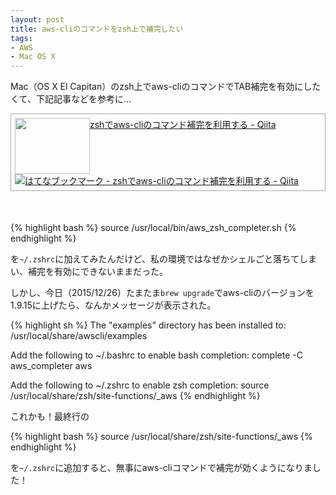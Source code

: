 ```yaml
---
layout: post
title: aws-cliのコマンドをzsh上で補完したい
tags:
- AWS
- Mac OS X
---
```


Mac（OS X El Capitan）のzsh上でaws-cliのコマンドでTAB補完を有効にしたくて、下記記事などを参考に…

<div class="sharelink" style="padding: 6px; border: 1px solid #aaaaaa;  margin: 0px 0px 50px;"><a href="http://qiita.com/ainoya/items/9f6dce896deab77a001e" title="zshでaws-cliのコマンド補完を利用する - Qiita" target="_blank"><img src="http://capture.heartrails.com/120x90/shadow?http://qiita.com/ainoya/items/9f6dce896deab77a001e" width="120" height="90" style="float: left;"></a><a href="http://qiita.com/ainoya/items/9f6dce896deab77a001e" title="zshでaws-cliのコマンド補完を利用する - Qiita" target="_blank">zshでaws-cliのコマンド補完を利用する - Qiita</a><a href="http://b.hatena.ne.jp/entry/http://qiita.com/ainoya/items/9f6dce896deab77a001e"><img src="http://b.hatena.ne.jp/entry/image/http://qiita.com/ainoya/items/9f6dce896deab77a001e" alt="はてなブックマーク - zshでaws-cliのコマンド補完を利用する - Qiita" title="はてなブックマーク - zshでaws-cliのコマンド補完を利用する - Qiita"></a><br style="clear: both;" /></div>

{% highlight bash %}
source /usr/local/bin/aws_zsh_completer.sh
{% endhighlight %}

を`~/.zshrc`に加えてみたんだけど、私の環境ではなぜかシェルごと落ちてしまい、補完を有効にできないままだった。

しかし、今日（2015/12/26）たまたま`brew upgrade`でaws-cliのバージョンを1.9.15に上げたら、なんかメッセージが表示された。

{% highlight sh %}
The "examples" directory has been installed to:
  /usr/local/share/awscli/examples

Add the following to ~/.bashrc to enable bash completion:
  complete -C aws_completer aws

Add the following to ~/.zshrc to enable zsh completion:
  source /usr/local/share/zsh/site-functions/_aws
{% endhighlight %}

これかも！最終行の

{% highlight bash %}
source /usr/local/share/zsh/site-functions/_aws
{% endhighlight %}

を`~/.zshrc`に追加すると、無事にaws-cliコマンドで補完が効くようになりました！